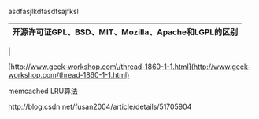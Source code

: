 asdfasjlkdfasdfsajfksl

| [ ](http://www.geek-workshop.com/forum.php?mod=viewthread&action=printable&tid=1860)开源许可证GPL、BSD、MIT、Mozilla、Apache和LGPL的区别 |
| :--- |
|

[http:\/\/www.geek-workshop.com\/thread-1860-1-1.html](http://www.geek-workshop.com/thread-1860-1-1.html)



memcached LRU算法

http:\/\/blog.csdn.net\/fusan2004\/article\/details\/51705904

